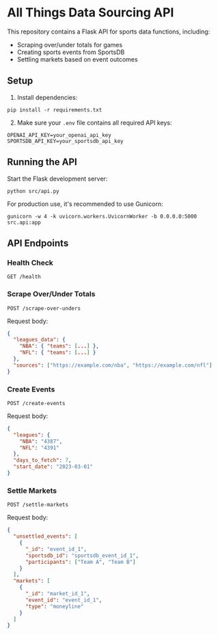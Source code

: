 # All Things Data Sourcing API

This repository contains a Flask API for sports data functions, including:
- Scraping over/under totals for games
- Creating sports events from SportsDB
- Settling markets based on event outcomes

## Setup

1. Install dependencies:
```
pip install -r requirements.txt
```

2. Make sure your `.env` file contains all required API keys:
```
OPENAI_API_KEY=your_openai_api_key
SPORTSDB_API_KEY=your_sportsdb_api_key
```

## Running the API

Start the Flask development server:
```
python src/api.py
```

For production use, it's recommended to use Gunicorn:
```
gunicorn -w 4 -k uvicorn.workers.UvicornWorker -b 0.0.0.0:5000 src.api:app
```

## API Endpoints

### Health Check
```
GET /health
```

### Scrape Over/Under Totals
```
POST /scrape-over-unders
```
Request body:
```json
{
  "leagues_data": {
    "NBA": { "teams": [...] },
    "NFL": { "teams": [...] }
  },
  "sources": ["https://example.com/nba", "https://example.com/nfl"]
}
```

### Create Events
```
POST /create-events
```
Request body:
```json
{
  "leagues": {
    "NBA": "4387",
    "NFL": "4391"
  },
  "days_to_fetch": 7,
  "start_date": "2023-03-01"
}
```

### Settle Markets
```
POST /settle-markets
```
Request body:
```json
{
  "unsettled_events": [
    {
      "_id": "event_id_1",
      "sportsdb_id": "sportsdb_event_id_1",
      "participants": ["Team A", "Team B"]
    }
  ],
  "markets": [
    {
      "_id": "market_id_1",
      "event_id": "event_id_1",
      "type": "moneyline"
    }
  ]
}
```

